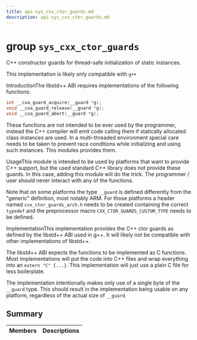 ```yaml
---
title: api-sys_cxx_ctor_guards.md
description: api-sys_cxx_ctor_guards.md
---
```

# group `sys_cxx_ctor_guards` 

C++ constructor guards for thread-safe initialization of static instances.

This implementation is likely only compatible with `g++`

IntroductionThe libstd++ ABI requires implementations of the following functions:

```cpp
int __cxa_guard_acquire(__guard *g);
void __cxa_guard_release(__guard *g);
void __cxa_guard_abort(__guard *g);
```

These functions are not intended to be ever used by the programmer, instead the C++ compiler will emit code calling them if statically allocated class instances are used. In a multi-threaded environment special care needs to be taken to prevent race conditions while initializing and using such instances. This modules provides them.

UsageThis module is intended to be used by platforms that want to provide C++ support, but the used standard C++ library does not provide these guards. In this case, adding this module will do the trick. The programmer / user should never interact with any of the functions.

Note that on some platforms the type `__guard` is defined differently from the "generic" definition, most notably ARM. For those platforms a header named `cxx_ctor_guards_arch.h` needs to be created containing the correct `typedef` and the preprocessor macro `CXX_CTOR_GUARDS_CUSTOM_TYPE` needs to be defined.

ImplementationThis implementation provides the C++ ctor guards as defined by the libstd++ ABI used in g++. It will likely not be compatible with other implementations of libstd++.

The libstd++ ABI expects the functions to be implemented as C functions. Most implementations will put the code into C++ files and wrap everything into an `extern "C" {...}`. This implementation will just use a plain C file for less boilerplate.

The implementation intentionally makes only use of a single byte of the `__guard` type. This should result in the implementation being usable on any platform, regardless of the actual size of `__guard`.

## Summary

 Members                        | Descriptions                                
--------------------------------|---------------------------------------------

